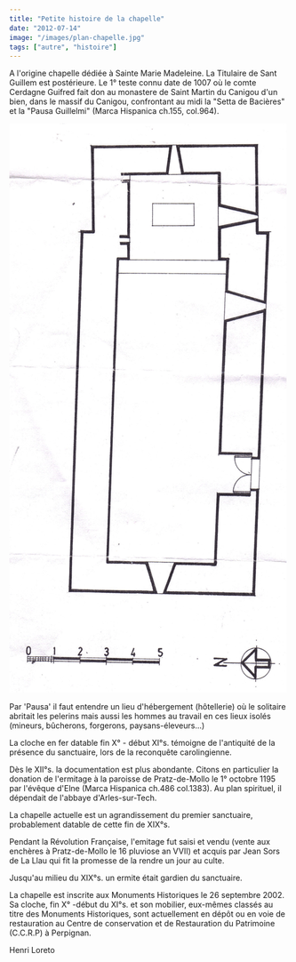 ```yaml
---
title: "Petite histoire de la chapelle"
date: "2012-07-14"
image: "/images/plan-chapelle.jpg"
tags: ["autre", "histoire"]
---
```


A l'origine chapelle dédiée à Sainte Marie Madeleine. La Titulaire de Sant Guillem est postérieure. Le 1° teste connu date de 1007 où le comte Cerdagne Guifred fait don au monastere de Saint Martin du Canigou d'un bien, dans le massif du Canigou, confrontant au midi la "Setta de Bacières" et la "Pausa Guillelmi" (Marca Hispanica ch.155, col.964).

<img alt="plan de la chapelle" src="/images/plan-chapelle.jpg" class="article-img-float-left"></img>

Par 'Pausa' il faut entendre un lieu d'hébergement (hôtellerie) où le solitaire abritait les pelerins mais aussi les hommes au travail en ces lieux isolés (mineurs, bûcherons, forgerons, paysans-éleveurs...)

La cloche en fer datable fin X° - début XI°s. témoigne de l'antiquité de la présence du sanctuaire, lors de la reconquête carolingienne.

Dès le XII°s. la documentation est plus abondante. Citons en particulier la donation de l'ermitage à la paroisse de Pratz-de-Mollo le 1° octobre 1195 par l'évêque d'Elne (Marca Hispanica ch.486 col.1383). Au plan spirituel, il dépendait de l'abbaye d'Arles-sur-Tech.

La chapelle actuelle est un agrandissement du premier sanctuaire, probablement datable de cette fin de XIX°s.

Pendant la Révolution Française, l'emitage fut saisi et vendu (vente aux enchères à Pratz-de-Mollo le 16 pluviose an VVII) et acquis par Jean Sors de La Llau qui fit la promesse de la rendre un jour au culte.

Jusqu'au milieu du XIX°s. un ermite était gardien du sanctuaire.

La chapelle est inscrite aux Monuments Historiques le 26 septembre 2002.
Sa cloche, fin X° -début du XI°s. et son mobilier, eux-mêmes classés au titre des Monuments Historiques, sont actuellement en dépôt ou en voie de restauration au Centre de conservation et de Restauration du Patrimoine (C.C.R.P) à Perpignan.

Henri Loreto
